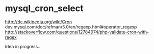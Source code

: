 # mysql_cron_select


http://de.wikipedia.org/wiki/Cron
dev.mysql.com/doc/refman/5.0/en/regexp.html#operator_regexp
http://stackoverflow.com/questions/12784974/php-validate-cron-with-regex


Idea in progress...
